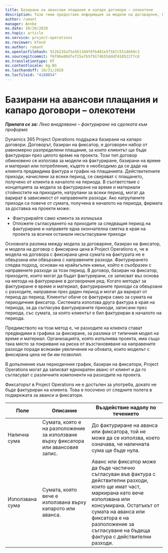 ```yaml
---
title: Базирани на авансови плащания и капаро договори – олекотени
description: Тази тема предоставя информация за модели на договаряне, базирани на капаро, и аванси в Project Operations.
author: rumant
manager: Annbe
ms.date: 10/20/2020
ms.topic: article
ms.service: project-operations
ms.reviewer: kfend
ms.author: rumant
ms.openlocfilehash: 912b235af5e561349fdfb481e5f5b7c5514669c3
ms.sourcegitcommit: f6f86e80dfef15a7b5f9174b55dddf410522f7c8
ms.translationtype: HT
ms.contentlocale: bg-BG
ms.lasthandoff: 10/31/2020
ms.locfileid: "4180854"
---
```

# <a name="advances-and-retainer-based-contracts---lite"></a>Базирани на авансови плащания и капаро договори – олекотени


_**Прилага се за:** Леко внедряване – фактуриране на сделката към проформа_

Dynamics 365 Project Operations поддържа базирани на капаро договори. Договорът, базиран на фиксатор, е договорен набор от равномерно разпределени плащания, за които клиентът ще бъде фактуриран през цялото време на проекта. Този тип договор обикновено се използва за модели на фактуриране, базирани на време и материал или потребление, където е необходимо да се даде на клиента предвидима фактура и график на плащанията. Действителните приходи, начислени за всеки период, се сверяват с плащането, получено от клиента в началото на периода. В съответствие с концепцията за модела за фактуриране на време и материали стойностите на приходите, натрупани за всеки период, могат да варират в зависимост от направените разходи. Ако натрупаните приходи са повече от сумата, получена в началото на периода, фирмата за доставка на проекти може:

- Фактурирайте само клиента за излишъка 
- Отложете съгласуването на приходите за следващия период на фактуриране и направете една окончателна сметка в края на проекта за всички останали несъгласувани приходи

Основната разлика между модела за договаряне, базиран на фиксатор, и модела на договор с фиксирана цена в Project Operations е, че в модела на договора с фиксирана цена сумата на фактурата не е обвързана или обвързана с направените разходи. Фактурирането следва подход, основан на крайъгълен камък, който е съобразен с направените разходи за този период. В договор, базиран на фиксатор, приходите, които могат да бъдат фактурирани, се записват въз основа на метода на фактуриране в договорения ред. Когато методът за фактуриране е време и материал, фактурираните приходи са обвързани с разходите, направени през даден период и могат да варират от период до период. Клиентът обаче се фактурира само за сумата на периодичния фиксатор. Системата използва друга фактура в края на периода, за да съгласува фактурираните приходи, записани през периода, със сумата, за която клиентът е бил фактуриран в началото на периода.

Предимството на този метод е, че разходите на клиента стават предвидими в графика за фиксиране, за разлика от типичния модел на време и материал. Организацията, която изпълнява проекта, има също така място за покриване на риска от възстановяване на направените разходи поради всякакви увеличения на обхвата, които моделът с фиксирана цена не би им позволил.

В допълнение към периодичния график, базиран на фиксатори, Project Operations могат да записват еднократен аванс от клиент и да го съгласуват с различните компоненти на разходите на проекта.

Фиксаторът в Project Operations не е достъпен за употреба, докато не бъде фактуриран на клиента. Това е посочено от следните полета в подмрежата за аванси и фиксатори.

| Поле | Описание | Въздействие надолу по течението |
| --- | --- | --- |
| Налична сума | Сумата, която е на разположение за използване върху фиксатора или авансовия запис. | До фактуриране на аванса или фиксатора, той не може да се използва, което означава, че наличната сума ще бъде нула. |
| Използвана сума | Сумата, която вече е използвана върху капарото или аванса. | Аванс или фиксатор може да бъде частично съгласуван във фактура с действителни разходи, които ще имат част, маркирана като вече използвана или консумирана. Остатъкът от сумата на аванса или фиксатора е на разположение за съгласуване на бъдеща фактура с действителни разходи. |
